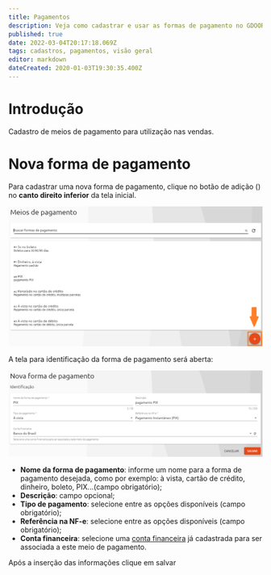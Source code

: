 ```yaml
---
title: Pagamentos
description: Veja como cadastrar e usar as formas de pagamento no GDOOR WEB
published: true
date: 2022-03-04T20:17:18.069Z
tags: cadastros, pagamentos, visão geral
editor: markdown
dateCreated: 2020-01-03T19:30:35.400Z
---
```


# Introdução

Cadastro de meios de pagamento para utilização nas vendas.

# Nova forma de pagamento

Para cadastrar uma nova forma de pagamento, clique no botão de adição (<em class="mdi mdi-plus"></em>) no **canto direito inferior** da tela inicial.

![listagem.png](/cadastros/pagamentos/nova_forma_pagamento.png)

A tela para identificação da forma de pagamento será aberta:

![nova forma pagamento.png](/cadastros/pagamentos/forma_pagamento.png)

- **Nome da forma de pagamento**: informe um nome para a forma de pagamento desejada, como por exemplo: à vista, cartão de crédito, dinheiro, boleto, PIX...(campo obrigatório);
- **Descrição**: campo opcional;
- **Tipo de pagamento**: selecione entre as opções disponíveis (campo obrigatório);
- **Referência na NF-e**: selecione entre as opções disponíveis (campo obrigatório);
- **Conta financeira**: selecione uma [conta financeira](/financeiro/contas) já cadastrada para ser associada a este meio de pagamento.


Após a inserção das informações clique em <span class="mat-button mdi "> salvar</span>
